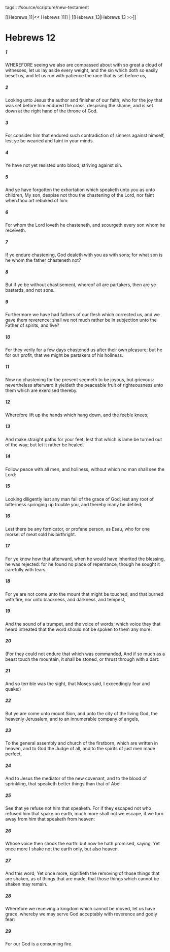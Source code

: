 tags:: #source/scripture/new-testament

[[Hebrews_11|<< Hebrews 11]] | [[Hebrews_13|Hebrews 13 >>]]

# Hebrews 12

##### 1

WHEREFORE seeing we also are compassed about with so great a cloud of witnesses, let us lay aside every weight, and the sin which doth so easily beset us, and let us run with patience the race that is set before us,

##### 2

Looking unto Jesus the author and finisher of our faith; who for the joy that was set before him endured the cross, despising the shame, and is set down at the right hand of the throne of God.

##### 3

For consider him that endured such contradiction of sinners against himself, lest ye be wearied and faint in your minds.

##### 4

Ye have not yet resisted unto blood, striving against sin.

##### 5

And ye have forgotten the exhortation which speaketh unto you as unto children, My son, despise not thou the chastening of the Lord, nor faint when thou art rebuked of him:

##### 6

For whom the Lord loveth he chasteneth, and scourgeth every son whom he receiveth.

##### 7

If ye endure chastening, God dealeth with you as with sons; for what son is he whom the father chasteneth not?

##### 8

But if ye be without chastisement, whereof all are partakers, then are ye bastards, and not sons.

##### 9

Furthermore we have had fathers of our flesh which corrected us, and we gave them reverence: shall we not much rather be in subjection unto the Father of spirits, and live?

##### 10

For they verily for a few days chastened us after their own pleasure; but he for our profit, that we might be partakers of his holiness.

##### 11

Now no chastening for the present seemeth to be joyous, but grievous: nevertheless afterward it yieldeth the peaceable fruit of righteousness unto them which are exercised thereby.

##### 12

Wherefore lift up the hands which hang down, and the feeble knees;

##### 13

And make straight paths for your feet, lest that which is lame be turned out of the way; but let it rather be healed.

##### 14

Follow peace with all men, and holiness, without which no man shall see the Lord:

##### 15

Looking diligently lest any man fail of the grace of God; lest any root of bitterness springing up trouble you, and thereby many be defiled;

##### 16

Lest there be any fornicator, or profane person, as Esau, who for one morsel of meat sold his birthright.

##### 17

For ye know how that afterward, when he would have inherited the blessing, he was rejected: for he found no place of repentance, though he sought it carefully with tears.

##### 18

For ye are not come unto the mount that might be touched, and that burned with fire, nor unto blackness, and darkness, and tempest,

##### 19

And the sound of a trumpet, and the voice of words; which voice they that heard intreated that the word should not be spoken to them any more:

##### 20

(For they could not endure that which was commanded, And if so much as a beast touch the mountain, it shall be stoned, or thrust through with a dart:

##### 21

And so terrible was the sight, that Moses said, I exceedingly fear and quake:)

##### 22

But ye are come unto mount Sion, and unto the city of the living God, the heavenly Jerusalem, and to an innumerable company of angels,

##### 23

To the general assembly and church of the firstborn, which are written in heaven, and to God the Judge of all, and to the spirits of just men made perfect,

##### 24

And to Jesus the mediator of the new covenant, and to the blood of sprinkling, that speaketh better things than that of Abel.

##### 25

See that ye refuse not him that speaketh. For if they escaped not who refused him that spake on earth, much more shall not we escape, if we turn away from him that speaketh from heaven:

##### 26

Whose voice then shook the earth: but now he hath promised, saying, Yet once more I shake not the earth only, but also heaven.

##### 27

And this word, Yet once more, signifieth the removing of those things that are shaken, as of things that are made, that those things which cannot be shaken may remain.

##### 28

Wherefore we receiving a kingdom which cannot be moved, let us have grace, whereby we may serve God acceptably with reverence and godly fear:

##### 29

For our God is a consuming fire.
